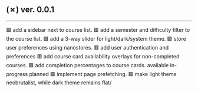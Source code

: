 ## (✗) ver. 0.0.1
-----------------
  🟩 add a sidebar next to course list.
  🟥 add a semester and difficulty filter to the course list.
  🟩 add a 3-way slider for light/dark/system theme.
  🟩 store user preferences using nanostores.
  🟥 add user authentication and preferences
  🟥 add course card availability overlays for non-completed courses.
  🟩 add completion percentages to course cards.
     available
     in-progress
     planned
  🟥 implement page prefetching.
  🟥 make light theme neobrutalist, while dark theme remains flat/
